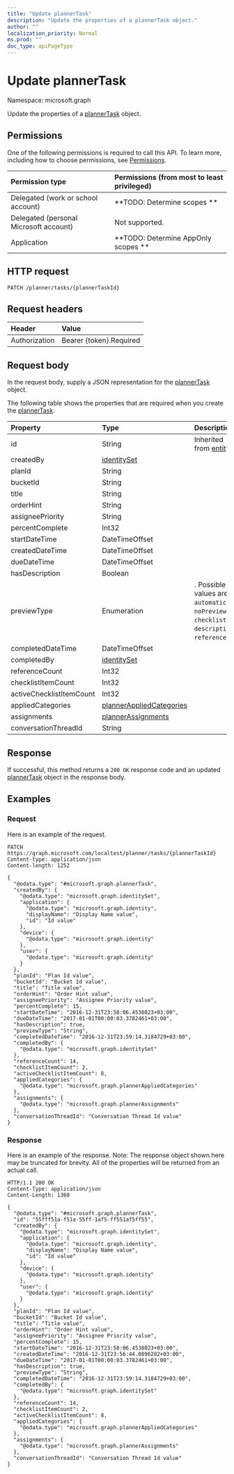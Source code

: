 ```yaml
---
title: "Update plannerTask"
description: "Update the properties of a plannerTask object."
author: ""
localization_priority: Normal
ms.prod: ""
doc_type: apiPageType
---
```


# Update plannerTask

Namespace: microsoft.graph

Update the properties of a [plannerTask](../resources/plannertask.md) object.

## Permissions
One of the following permissions is required to call this API. To learn more, including how to choose permissions, see [Permissions](/concepts/permissions-reference.md).

|Permission type|Permissions (from most to least privileged)|
|:---|:---|
|Delegated (work or school account)|**TODO: Determine scopes **|
|Delegated (personal Microsoft account)|Not supported.|
|Application|**TODO: Determine AppOnly scopes **|

## HTTP request
<!-- {
  "blockType": "ignored"
}
-->
``` http
PATCH /planner/tasks/{plannerTaskId}
```

## Request headers
|Header|Value|
|:---|:---|
|Authorization|Bearer {token}.Required|

## Request body
In the request body, supply a JSON representation for the [plannerTask](../resources/plannertask.md) object.

The following table shows the properties that are required when you create the [plannerTask](../resources/plannertask.md).

|Property|Type|Description|
|:---|:---|:---|
|id|String| Inherited from [entity](../resources/entity.md)|
|createdBy|[identitySet](../resources/identityset.md)||
|planId|String||
|bucketId|String||
|title|String||
|orderHint|String||
|assigneePriority|String||
|percentComplete|Int32||
|startDateTime|DateTimeOffset||
|createdDateTime|DateTimeOffset||
|dueDateTime|DateTimeOffset||
|hasDescription|Boolean||
|previewType|Enumeration|. Possible values are: `automatic`, `noPreview`, `checklist`, `description`, `reference`.|
|completedDateTime|DateTimeOffset||
|completedBy|[identitySet](../resources/identityset.md)||
|referenceCount|Int32||
|checklistItemCount|Int32||
|activeChecklistItemCount|Int32||
|appliedCategories|[plannerAppliedCategories](../resources/plannerappliedcategories.md)||
|assignments|[plannerAssignments](../resources/plannerassignments.md)||
|conversationThreadId|String||



## Response
If successful, this method returns a `200 OK` response code and an updated [plannerTask](../resources/plannertask.md) object in the response body.

## Examples

### Request
Here is an example of the request.
<!-- {
  "blockType": "request",
  "name": "update_plannertask"
}
-->
``` http
PATCH https://graph.microsoft.com/localtest/planner/tasks/{plannerTaskId}
Content-type: application/json
Content-length: 1252

{
  "@odata.type": "#microsoft.graph.plannerTask",
  "createdBy": {
    "@odata.type": "microsoft.graph.identitySet",
    "application": {
      "@odata.type": "microsoft.graph.identity",
      "displayName": "Display Name value",
      "id": "Id value"
    },
    "device": {
      "@odata.type": "microsoft.graph.identity"
    },
    "user": {
      "@odata.type": "microsoft.graph.identity"
    }
  },
  "planId": "Plan Id value",
  "bucketId": "Bucket Id value",
  "title": "Title value",
  "orderHint": "Order Hint value",
  "assigneePriority": "Assignee Priority value",
  "percentComplete": 15,
  "startDateTime": "2016-12-31T23:58:06.4538023+03:00",
  "dueDateTime": "2017-01-01T00:00:03.3782461+03:00",
  "hasDescription": true,
  "previewType": "String",
  "completedDateTime": "2016-12-31T23:59:14.3184729+03:00",
  "completedBy": {
    "@odata.type": "microsoft.graph.identitySet"
  },
  "referenceCount": 14,
  "checklistItemCount": 2,
  "activeChecklistItemCount": 8,
  "appliedCategories": {
    "@odata.type": "microsoft.graph.plannerAppliedCategories"
  },
  "assignments": {
    "@odata.type": "microsoft.graph.plannerAssignments"
  },
  "conversationThreadId": "Conversation Thread Id value"
}
```

### Response
Here is an example of the response. Note: The response object shown here may be truncated for brevity. All of the properties will be returned from an actual call.
<!-- {
  "blockType": "response",
  "truncated": true
}
-->
``` http
HTTP/1.1 200 OK
Content-Type: application/json
Content-Length: 1360

{
  "@odata.type": "#microsoft.graph.plannerTask",
  "id": "55fff51a-f51a-55ff-1af5-ff551af5ff55",
  "createdBy": {
    "@odata.type": "microsoft.graph.identitySet",
    "application": {
      "@odata.type": "microsoft.graph.identity",
      "displayName": "Display Name value",
      "id": "Id value"
    },
    "device": {
      "@odata.type": "microsoft.graph.identity"
    },
    "user": {
      "@odata.type": "microsoft.graph.identity"
    }
  },
  "planId": "Plan Id value",
  "bucketId": "Bucket Id value",
  "title": "Title value",
  "orderHint": "Order Hint value",
  "assigneePriority": "Assignee Priority value",
  "percentComplete": 15,
  "startDateTime": "2016-12-31T23:58:06.4538023+03:00",
  "createdDateTime": "2016-12-31T23:56:44.0896282+03:00",
  "dueDateTime": "2017-01-01T00:00:03.3782461+03:00",
  "hasDescription": true,
  "previewType": "String",
  "completedDateTime": "2016-12-31T23:59:14.3184729+03:00",
  "completedBy": {
    "@odata.type": "microsoft.graph.identitySet"
  },
  "referenceCount": 14,
  "checklistItemCount": 2,
  "activeChecklistItemCount": 8,
  "appliedCategories": {
    "@odata.type": "microsoft.graph.plannerAppliedCategories"
  },
  "assignments": {
    "@odata.type": "microsoft.graph.plannerAssignments"
  },
  "conversationThreadId": "Conversation Thread Id value"
}
```

